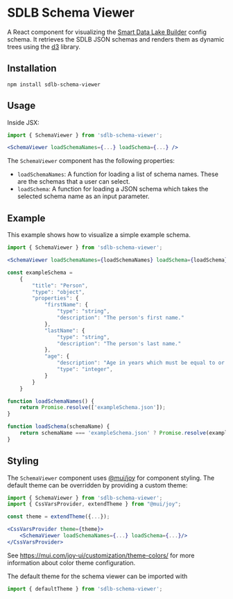 # SDLB Schema Viewer

A React component for visualizing the [Smart Data Lake Builder](https://github.com/smart-data-lake/smart-data-lake) config schema.
It retrieves the SDLB JSON schemas and renders them as dynamic trees using the [d3](https://d3js.org/) library.

## Installation

```
npm install sdlb-schema-viewer
```

## Usage

Inside JSX:

```jsx
import { SchemaViewer } from 'sdlb-schema-viewer';

<SchemaViewer loadSchemaNames={...} loadSchema={...} />
```

The `SchemaViewer` component has the following properties:
* `loadSchemaNames`: A function for loading a list of schema names. These are the schemas that a user can select.
* `loadSchema`: A function for loading a JSON schema which takes the selected schema name as an input parameter.

## Example

This example shows how to visualize a simple example schema.

```jsx
import { SchemaViewer } from 'sdlb-schema-viewer';

<SchemaViewer loadSchemaNames={loadSchemaNames} loadSchema={loadSchema}/>

const exampleSchema =
    {
        "title": "Person",
        "type": "object",
        "properties": {
            "firstName": {
                "type": "string",
                "description": "The person's first name."
            },
            "lastName": {
                "type": "string",
                "description": "The person's last name."
            },
            "age": {
                "description": "Age in years which must be equal to or greater than zero.",
                "type": "integer",
            }
        }
    }

function loadSchemaNames() {
    return Promise.resolve(['exampleSchema.json']);
}

function loadSchema(schemaName) {
    return schemaName === 'exampleSchema.json' ? Promise.resolve(exampleSchema) : Promise.reject();
}
```

## Styling

The `SchemaViewer` component uses [@mui/joy](https://www.npmjs.com/package/@mui/joy) for component styling. 
The default theme can be overridden by providing a custom theme:

```jsx
import { SchemaViewer } from 'sdlb-schema-viewer';
import { CssVarsProvider, extendTheme } from "@mui/joy";

const theme = extendTheme({...});

<CssVarsProvider theme={theme}>
    <SchemaViewer loadSchemaNames={...} loadSchema={...}/>
</CssVarsProvider>
```

See https://mui.com/joy-ui/customization/theme-colors/ for more information about color
theme configuration.

The default theme for the schema viewer can be imported with

```typescript
import { defaultTheme } from 'sdlb-schema-viewer';
```